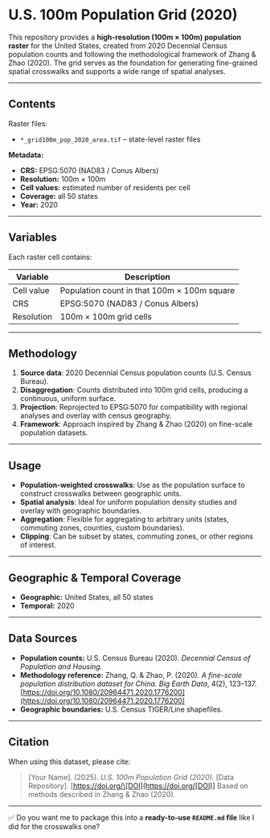 # U.S. 100m Population Grid (2020)

This repository provides a **high-resolution (100m × 100m) population raster** for the United States, created from 2020 Decennial Census population counts and following the methodological framework of Zhang & Zhao (2020).
The grid serves as the foundation for generating fine-grained spatial crosswalks and supports a wide range of spatial analyses.

---

## Contents

Raster files:

* `*_grid100m_pop_2020_area.tif` – state-level raster files

**Metadata:**

* **CRS:** EPSG:5070 (NAD83 / Conus Albers)
* **Resolution:** 100m × 100m
* **Cell values:** estimated number of residents per cell
* **Coverage:** all 50 states
* **Year:** 2020

---

## Variables

Each raster cell contains:

| Variable   | Description                                 |
| ---------- | ------------------------------------------- |
| Cell value | Population count in that 100m × 100m square |
| CRS        | EPSG:5070 (NAD83 / Conus Albers)            |
| Resolution | 100m × 100m grid cells                      |

---

## Methodology

1. **Source data**: 2020 Decennial Census population counts (U.S. Census Bureau).
2. **Disaggregation**: Counts distributed into 100m grid cells, producing a continuous, uniform surface.
3. **Projection**: Reprojected to EPSG:5070 for compatibility with regional analyses and overlay with census geography.
4. **Framework**: Approach inspired by Zhang & Zhao (2020) on fine-scale population datasets.

---

## Usage

* **Population-weighted crosswalks**: Use as the population surface to construct crosswalks between geographic units.
* **Spatial analysis**: Ideal for uniform population density studies and overlay with geographic boundaries.
* **Aggregation**: Flexible for aggregating to arbitrary units (states, commuting zones, counties, custom boundaries).
* **Clipping**: Can be subset by states, commuting zones, or other regions of interest.

---

## Geographic & Temporal Coverage

* **Geographic:** United States, all 50 states
* **Temporal:** 2020

---

## Data Sources

* **Population counts:** U.S. Census Bureau (2020). *Decennial Census of Population and Housing.*
* **Methodology reference:** Zhang, Q. & Zhao, P. (2020). *A fine-scale population distribution dataset for China.* *Big Earth Data*, 4(2), 123–137. [https://doi.org/10.1080/20964471.2020.1776200](https://doi.org/10.1080/20964471.2020.1776200)
* **Geographic boundaries:** U.S. Census TIGER/Line shapefiles.

---

## Citation

When using this dataset, please cite:

> \[Your Name]. (2025). *U.S. 100m Population Grid (2020).* \[Data Repository]. [https://doi.org/\[DOI](https://doi.org/[DOI)]
> Based on methods described in Zhang & Zhao (2020).

---

✅ Do you want me to package this into a **ready-to-use `README.md` file** like I did for the crosswalks one?
